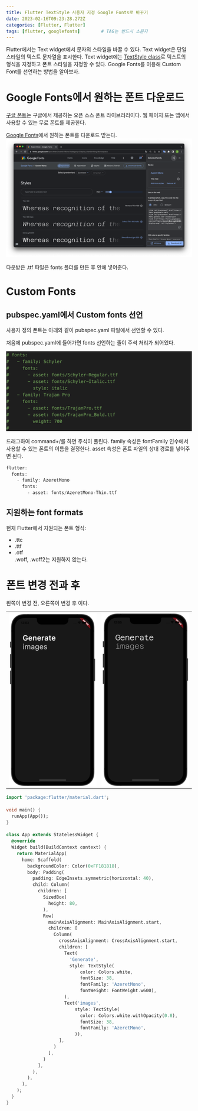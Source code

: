 ```yaml
---
title: Flutter TextStyle 사용자 지정 Google Fonts로 바꾸기
date: 2023-02-16T09:23:28.272Z
categories: [Flutter, Flutter]
tags: [flutter, googlefonts]		# TAG는 반드시 소문자
---
```


Flutter에서는 Text widget에서 문자의 스타일을 바꿀 수 있다. Text widget은 단일 스타일의 텍스트 문자열을 표시한다. Text widget에는 [TextStyle class](https://api.flutter.dev/flutter/painting/TextStyle-class.html)로 텍스트의 형식을 지정하고 폰트 스타일을 지정할 수 있다. 
Google Fonts를 이용해 Custom Font를 선언하는 방법을 알아보자.

# Google Fonts에서 원하는 폰트 다운로드

[구글 폰트](https://fonts.google.com/)는 구글에서 제공하는 오픈 소스 폰트 라이브러리이다. 웹 페이지 또는 앱에서 사용할 수 있는 무료 폰트를 제공한다. 

[Google Fonts](https://fonts.google.com/)에서 원하는 폰트를 다운로드 받는다.
![google_fonts](/assets/img/to/google_fonts.png)

다운받은 .ttf 파일은 fonts 폴더를 만든 후 안에 넣어준다.

# Custom Fonts

## pubspec.yaml에서 Custom fonts 선언

사용자 정의 폰트는 아래와 같이 pubspec.yaml 파일에서 선언할 수 있다. 

처음에 pubspec.yaml에 들어가면 fonts 선언하는 줄이 주석 처리가 되어있다.

![textstyle_anotation](/assets/img/to/textstyle_anotation.png)

드래그하여 command+/를 하면 주석이 풀린다. family 속성은 fontFamily 인수에서 사용할 수 있는 폰트의 이름을 결정한다. asset 속성은 폰트 파일의 상대 경로를 넣어주면 된다.

```dart
flutter:
  fonts:
    - family: AzeretMono
      fonts:
        - asset: fonts/AzeretMono-Thin.ttf
```

## 지원하는 font formats

현재 Flutter에서 지원되는 폰트 형식:  
* .ttc   
* .ttf  
* .otf  
.woff, .woff2는 지원하지 않는다.


# 폰트 변경 전과 후
왼쪽이 변경 전, 오른쪽이 변경 후 이다.

<table border="0">
 <tr>
    <td><img src="/assets/img/to/flutter_textstyle_before.png"></td>
    <td><img src="/assets/img/to/flutter_textstyle_after.png"></td>
 </tr>
</table>

```dart
import 'package:flutter/material.dart';

void main() {
  runApp(App());
}

class App extends StatelessWidget {
  @override
  Widget build(BuildContext context) {
    return MaterialApp(
      home: Scaffold(
        backgroundColor: Color(0xFF181818),
        body: Padding(
          padding: EdgeInsets.symmetric(horizontal: 40),
          child: Column(
            children: [
              SizedBox(
                height: 80,
              ),
              Row(
                mainAxisAlignment: MainAxisAlignment.start,
                children: [
                  Column(
                    crossAxisAlignment: CrossAxisAlignment.start,
                    children: [
                      Text(
                        'Generate',
                        style: TextStyle(
                            color: Colors.white,
                            fontSize: 38,
                            fontFamily: 'AzeretMono',
                            fontWeight: FontWeight.w600),
                      ),
                      Text('images',
                          style: TextStyle(
                            color: Colors.white.withOpacity(0.8),
                            fontSize: 38,
                            fontFamily: 'AzeretMono',
                          )),
                    ],
                  )
                ],
              )
            ],
          ),
        ),
      ),
    );
  }
}

```